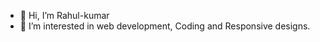 - 👋 Hi, I’m Rahul-kumar
- 👀 I’m interested in web development, Coding and Responsive designs.


<!---
Rahul-krx/Rahul-krx is a ✨ special ✨ repository because its `README.md` (this file) appears on your GitHub profile.
You can click the Preview link to take a look at your changes.
--->
